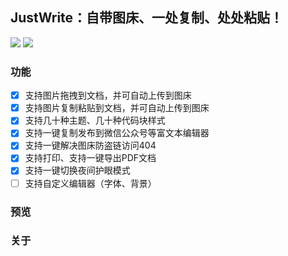 ## JustWrite：自带图床、一处复制、处处粘贴！

![](https://img.shields.io/github/license/yueshutong/JustWrite)
![](https://img.shields.io/badge/platform-mac|window|linux-lightgrey.svg)

### 功能

- [x] 支持图片拖拽到文档，并可自动上传到图床
- [x] 支持图片复制粘贴到文档，并可自动上传到图床
- [x] 支持几十种主题、几十种代码块样式
- [x] 支持一键复制发布到微信公众号等富文本编辑器
- [x] 支持一键解决图床防盗链访问404
- [x] 支持打印、支持一键导出PDF文档
- [x] 支持一键切换夜间护眼模式
- [ ] 支持自定义编辑器（字体、背景）

### 预览





### 关于